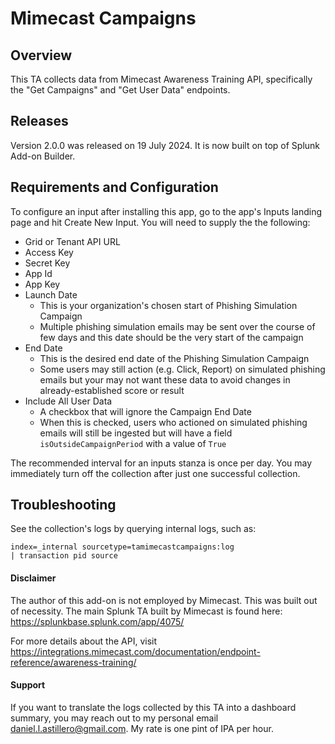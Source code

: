 # Mimecast Campaigns

## Overview
This TA collects data from Mimecast Awareness Training API, specifically the "Get Campaigns" and "Get User Data" endpoints.  

## Releases
Version 2.0.0 was released on 19 July 2024. It is now built on top of Splunk Add-on Builder.

## Requirements and Configuration
To configure an input after installing this app, go to the app's Inputs landing page and hit Create New Input. You will need to supply the the following:  
- Grid or Tenant API URL  
- Access Key
- Secret Key
- App Id
- App Key
- Launch Date
	- This is your organization's chosen start of Phishing Simulation Campaign
	- Multiple phishing simulation emails may be sent over the course of few days and this date should be the very start of the campaign
- End Date
	- This is the desired end date of the Phishing Simulation Campaign
	- Some users may still action (e.g. Click, Report) on simulated phishing emails but your may not want these data to avoid changes in already-established score or result
- Include All User Data
	- A checkbox that will ignore the Campaign End Date
	- When this is checked, users who actioned on simulated phishing emails will still be ingested but will have a field `isOutsideCampaignPeriod` with a value of `True`
  
The recommended interval for an inputs stanza is once per day. You may immediately turn off the collection after just one successful collection.

## Troubleshooting
See the collection's logs by querying internal logs, such as:

```
index=_internal sourcetype=tamimecastcampaigns:log 
| transaction pid source
```

#### Disclaimer   
The author of this add-on is not employed by Mimecast. This was built out of necessity. The main Splunk TA built by Mimecast is found here: https://splunkbase.splunk.com/app/4075/  
  
For more details about the API, visit https://integrations.mimecast.com/documentation/endpoint-reference/awareness-training/  

#### Support
If you want to translate the logs collected by this TA into a dashboard summary, you may reach out to my personal email daniel.l.astillero@gmail.com. My rate is one pint of IPA per hour.